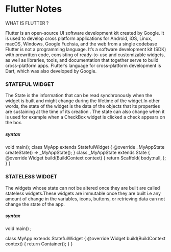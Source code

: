 # Flutter Notes

WHAT IS FLUTTER ?

Flutter is an open-source UI software development kit created by Google. It is used to develop cross platform applications for Android, iOS, Linux, macOS, Windows, Google Fuchsia, and the web from a single codebase
Flutter is not a programming language. It’s a software development kit (SDK) with prewritten code, consisting of ready-to-use and customizable widgets, as well as libraries, tools, and documentation that together serve to build cross-platform apps. Flutter’s language for cross-platform development is Dart, which was also developed by Google.

### STATEFUL WIDGET

The State is the information that can be read synchronously when the widget is built and might change during the lifetime of the widget.In other words, the state of the widget is the data of the objects that its properties are sustaining at the time of its creation . The state can also change when it is used for example when a CheckBox widget is clicked a check appears on the box.
##### syntax

 void main();
 class MyApp extends StatefulWidget {
 @override
 _MyAppState createState() => _MyAppState();
}
class _MyAppState extends State<MyApp> {
  @override
  Widget build(BuildContext context) {
    return Scaffold(
  body:null,
     );
   }
  }
  
### STATELESS WIDGET

The widgets whose state can not be altered once they are built are called stateless widgets.These widgets are immutable once they are built i.e any amount of change in the variables, icons, buttons, or retrieving data can not change the state of the app.
##### syntax
 
 void main() ;
 
class MyApp extends StatefulWidget {
@override
Widget build(BuildContext context) {
    return Container();
     }
}
